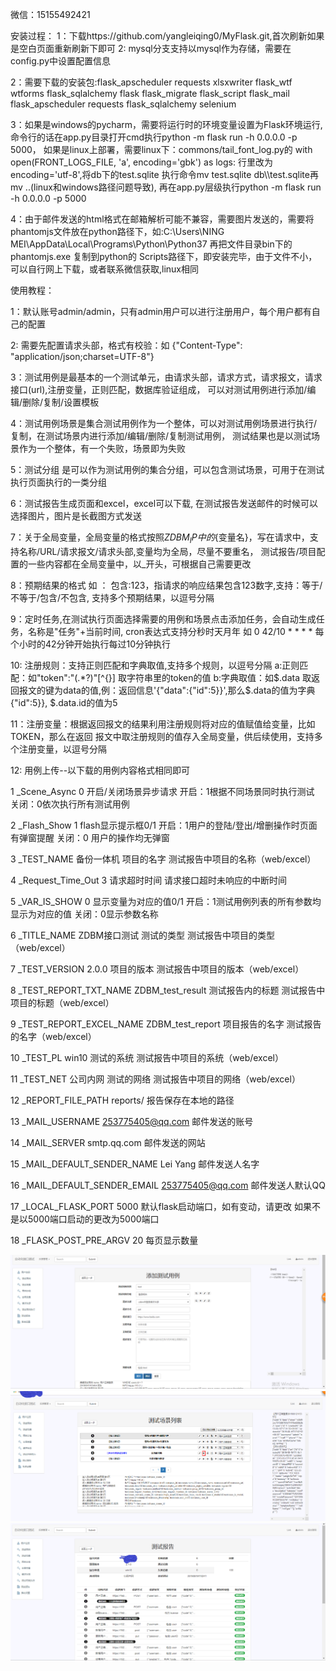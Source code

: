 微信：15155492421

安装过程：
1：下载https://github.com/yangleiqing0/MyFlask.git,首次刷新如果是空白页面重新刷新下即可
2: mysql分支支持以mysql作为存储，需要在config.py中设置配置信息 

2：需要下载的安装包:flask_apscheduler requests xlsxwriter flask_wtf wtforms flask_sqlalchemy
flask flask_migrate flask_script flask_mail flask_apscheduler requests flask_sqlalchemy selenium  

3：如果是windows的pycharm，需要将运行时的环境变量设置为Flask环境运行, 命令行的话在app.py目录打开cmd执行python -m flask run -h 0.0.0.0 -p 5000，
如果是linux上部署，需要linux下：commons/tail_font_log.py的 with open(FRONT_LOGS_FILE, 'a', encoding='gbk') as logs:
行里改为encoding='utf-8',将db下的test.sqlite 执行命令mv test.sqlite db\\\test.sqlite再mv ..(linux和windows路径问题导致),
再在app.py层级执行python -m flask run -h 0.0.0.0 -p 5000

4：由于邮件发送的html格式在邮箱解析可能不兼容，需要图片发送的，需要将phantomjs文件放在python路径下，如:C:\Users\NING MEI\AppData\Local\Programs\Python\Python37 
再把文件目录bin下的 phantomjs.exe  复制到python的  Scripts路径下，即安装完毕，由于文件不小，可以自行网上下载，或者联系微信获取,linux相同



使用教程：

1：默认账号admin/admin，只有admin用户可以进行注册用户，每个用户都有自己的配置     

2: 需要先配置请求头部，格式有校验：如 {"Content-Type": "application/json;charset=UTF-8"}  

3：测试用例是最基本的一个测试单元，由请求头部，请求方式，请求报文，请求接口(url),注册变量，正则匹配，数据库验证组成，
可以对测试用例进行添加/编辑/删除/复制/设置模板

4：测试用例场景是集合测试用例作为一个整体，可以对测试用例场景进行执行/复制，在测试场景内进行添加/编辑/删除/复制测试用例，
测试结果也是以测试场景作为一个整体，有一个失败，场景即为失败    

5：测试分组 是可以作为测试用例的集合分组，可以包含测试场景，可用于在测试执行页面执行的一类分组   
 
6：测试报告生成页面和excel，excel可以下载, 在测试报告发送邮件的时候可以选择图片，图片是长截图方式发送

7：关于全局变量，全局变量的格式按照${ZDBM_IP}中的${变量名}，写在请求中，支持名称/URL/请求报文/请求头部,变量均为全局，尽量不要重名，
测试报告/项目配置的一些内容都在全局变量中，以_开头，可根据自己需要更改    
  

8：预期结果的格式  如 ：     包含:123，指请求的响应结果包含123数字,支持：等于/不等于/包含/不包含,
支持多个预期结果，以逗号分隔

9：定时任务,在测试执行页面选择需要的用例和场景点击添加任务，会自动生成任务，名称是"任务"+当前时间,
cron表达式支持分秒时天月年 如 0 42/10 * * * *  每个小时的42分钟开始执行每过10分钟执行

10: 注册规则：支持正则匹配和字典取值,支持多个规则，以逗号分隔
a:正则匹配：如"token":"(.*?)"[^{}]  取字符串里的token的值
b:字典取值：如$.data 取返回报文的键为data的值,例：返回信息'{"data":{"id":5}}',那么$.data的值为字典{"id":5}},
$.data.id的值为5  

11：注册变量：根据返回报文的结果利用注册规则将对应的值赋值给变量，比如TOKEN，那么在返回
报文中取注册规则的值存入全局变量，供后续使用，支持多个注册变量，以逗号分隔

12: 用例上传--以下载的用例内容格式相同即可

1   _Scene_Async	0	开启/关闭场景异步请求  开启：1根据不同场景同时执行测试 关闭：0依次执行所有测试用例  
	 
2	_Flash_Show	1	flash显示提示框0/1	 开启：1用户的登陆/登出/增删操作时页面有弹窗提醒 关闭：0 用户的操作均无弹窗  

3	_TEST_NAME	备份一体机	项目的名字	 测试报告中项目的名称（web/excel）  

4	_Request_Time_Out	3	请求超时时间	 请求接口超时未响应的中断时间  

5	_VAR_IS_SHOW	0	显示变量为对应的值0/1	 开启：1测试用例列表的所有参数均显示为对应的值 关闭：0显示参数名称  

6	_TITLE_NAME	ZDBM接口测试	测试的类型  测试报告中项目的类型（web/excel）  
	 
7	_TEST_VERSION	2.0.0	项目的版本  测试报告中项目的版本（web/excel）  
 
8	_TEST_REPORT_TXT_NAME	ZDBM_test_result	测试报告内的标题	 测试报告中项目的标题（web/excel）  

9	_TEST_REPORT_EXCEL_NAME	ZDBM_test_report	项目报告的名字  	 测试报告的名字（web/excel）  

10	_TEST_PL	win10	测试的系统	 测试报告中项目的系统（web/excel）  

11	_TEST_NET	公司内网	测试的网络	 测试报告中项目的网络（web/excel）  

12	_REPORT_FILE_PATH	reports/	报告保存在本地的路径  
	 
13	_MAIL_USERNAME	253775405@qq.com	邮件发送的账号  
	 
14	_MAIL_SERVER	smtp.qq.com	邮件发送的网站	  
 
15	_MAIL_DEFAULT_SENDER_NAME	Lei Yang	邮件发送人名字  
	 
16	_MAIL_DEFAULT_SENDER_EMAIL	253775405@qq.com	邮件发送人默认QQ	   

17	_LOCAL_FLASK_PORT	5000	默认flask启动端口，如有变动，请更改	 如果不是以5000端口启动的更改为5000端口  

18	_FLASK_POST_PRE_ARGV	20	每页显示数量  


![](https://github.com/yangleiqing0/test/blob/master/20190819154824.png)
![](https://github.com/yangleiqing0/test/blob/master/20190819131549.png)
![](https://github.com/yangleiqing0/test/blob/master/20190819132150.png)


